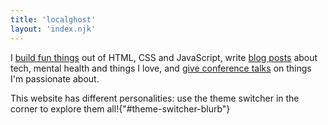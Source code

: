 ```yaml
---
title: 'localghost'
layout: 'index.njk'
---
```


I [build fun things](/projects) out of HTML, CSS and JavaScript, write [blog posts](/blog) about tech, mental health and things I love, and [give conference talks](/talks) on things I'm passionate about. 

This website has different personalities: use the theme switcher in the corner to explore them all!{"#theme-switcher-blurb"}
